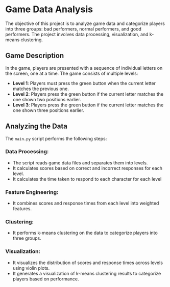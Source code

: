 # Game Data Analysis

The objective of this project is to analyze game data and categorize players into three groups: bad performers, normal performers, and good performers. The project involves data processing, visualization, and k-means clustering.

## Game Description

In the game, players are presented with a sequence of individual letters on the screen, one at a time. The game consists of multiple levels:
- **Level 1**: Players must press the green button when the current letter matches the previous one.
- **Level 2**: Players press the green button if the current letter matches the one shown two positions earlier.
- **Level 3**: Players press the green button if the current letter matches the one shown three positions earlier.

## Analyzing the Data
The `main.py` script performs the following steps:

### Data Processing:
- The script reads game data files and separates them into levels.
- It calculates scores based on correct and incorrect responses for each level.
- It calculates the time taken to respond to each character for each level

### Feature Engineering:
- It combines scores and response times from each level into weighted features.

### Clustering:
- It performs k-means clustering on the data to categorize players into three groups.
  
### Visualization:
- It visualizes the distribution of scores and response times across levels using violin plots.
- It generates a visualization of k-means clustering results to categorize players based on performance.

